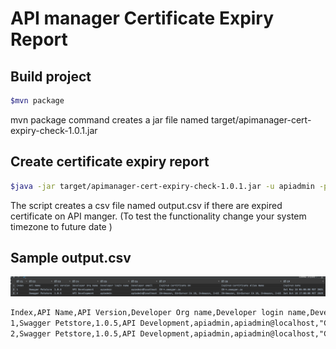 # API manager Certificate Expiry Report

## Build project

```bash
$mvn package
```

mvn package command creates a jar file named target/apimanager-cert-expiry-check-1.0.1.jar

## Create certificate expiry report

```bash
$java -jar target/apimanager-cert-expiry-check-1.0.1.jar -u apiadmin -p changeme -s https://10.129.59.81:8075
```

The script creates a csv file named output.csv if there are expired certificate on API manger. (To test the functionality change your system timezone to future date )

## Sample output.csv

![output.csv](output.png)

```html
Index,API Name,API Version,Developer Org name,Developer login name,Developer email,Expired Certificate DN,Expired Certificate Alias Name,Expired Date
1,Swagger Petstore,1.0.5,API Development,apiadmin,apiadmin@localhost,"CN=*.swagger.io","CN=*.swagger.io",Sat May 15 05:00:00 MST 2021
2,Swagger Petstore,1.0.5,API Development,apiadmin,apiadmin@localhost,"CN=Amazon, OU=Server CA 1B, O=Amazon, C=US","CN=Amazon, OU=Server CA 1B, O=Amazon, C=US",Sat Oct 18 17:00:00 MST 2025
```

